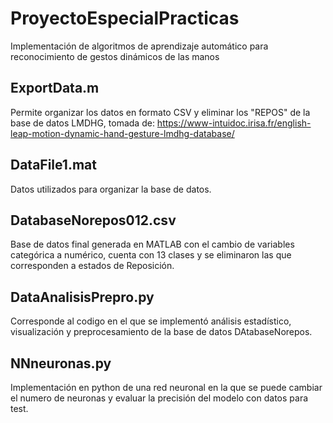# ProyectoEspecialPracticas
Implementación de algoritmos de aprendizaje automático para reconocimiento de gestos dinámicos de las manos

## ExportData.m
Permite organizar los datos en formato CSV y eliminar los "REPOS" de la base de datos LMDHG, tomada de: https://www-intuidoc.irisa.fr/english-leap-motion-dynamic-hand-gesture-lmdhg-database/

## DataFile1.mat
Datos utilizados para organizar la base de datos.

## DatabaseNorepos012.csv
Base de datos final generada en MATLAB con el cambio de variables categórica a numérico, cuenta con 13 clases y se eliminaron las que corresponden a estados de Reposición.

## DataAnalisisPrepro.py
Corresponde al codigo en el que se implementó análisis estadístico, visualización y preprocesamiento de la base de datos DAtabaseNorepos.

## NNneuronas.py
Implementación en python de una red neuronal en la que se puede cambiar el numero de neuronas y evaluar la precisión del modelo con datos para test.



